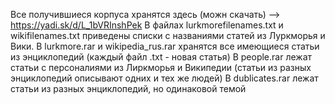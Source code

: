 Все получившиеся корпуса хранятся здесь (можн скачать) --> https://yadi.sk/d/L_1bVRInshPek
В файлах lurkmorefilenames.txt и wikifilenames.txt приведены списки с названиями статей из Луркморья и Вики.
В lurkmore.rar и wikipedia_rus.rar хранятся все имеющиеся статьи из энциклопедий (каждый файл .txt - новая статья)
В people.rar лежат статьи с персоналиями из Лиркморья и Википедии (статьи из разных энциклопедий описывают одних и тех же людей)
В dublicates.rar лежат статьи из разных энциклопедий, но одинаковой темой
